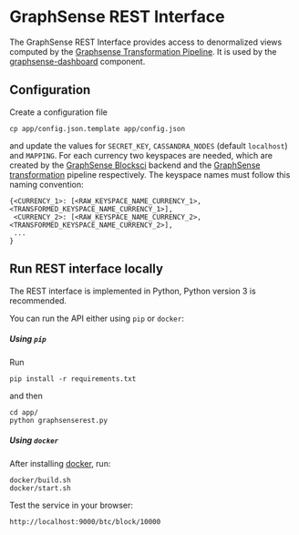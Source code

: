 # GraphSense REST Interface

The GraphSense REST Interface provides access to denormalized views computed
by the [Graphsense Transformation Pipeline][graphsense-transformation].
It is used by the [graphsense-dashboard][graphsense-dashboard] component.

## Configuration

Create a configuration file

    cp app/config.json.template app/config.json

and update the values for `SECRET_KEY`, `CASSANDRA_NODES` (default
`localhost`) and `MAPPING`. For each currency two keyspaces are needed, which
are created by the [GraphSense Blocksci][graphsense-blocksci] backend and the
[GraphSense transformation][graphsense-transformation] pipeline respectively.
The keyspace names must follow this naming convention:

    {<CURRENCY_1>: [<RAW_KEYSPACE_NAME_CURRENCY_1>, <TRANSFORMED_KEYSPACE_NAME_CURRENCY_1>],
     <CURRENCY_2>: [<RAW_KEYSPACE_NAME_CURRENCY_2>, <TRANSFORMED_KEYSPACE_NAME_CURRENCY_2>],
     ...
    }
## Run REST interface locally

The REST interface is implemented in Python, Python version 3 is recommended.

You can run the API either using `pip` or `docker`:

##### Using `pip`

Run 

    pip install -r requirements.txt

and then

    cd app/
    python graphsenserest.py

##### Using `docker`

After installing [docker][docker], run:

    docker/build.sh
    docker/start.sh


Test the service in your browser:

    http://localhost:9000/btc/block/10000


[graphsense-blocksci]: https://github.com/graphsense/graphsense-blocksci
[graphsense-transformation]: https://github.com/graphsense/graphsense-transformation
[graphsense-dashboard]: https://github.com/graphsense/graphsense-dashboard
[docker]: https://docs.docker.com/install
